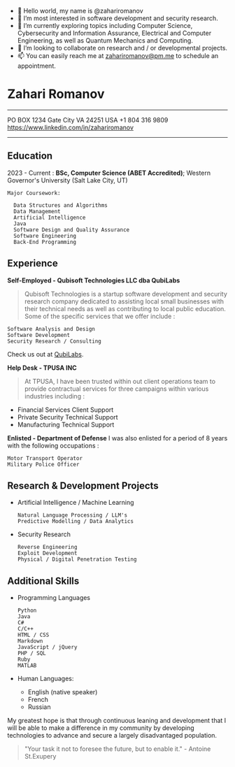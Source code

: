 - 👋 Hello world, my name is @zahariromanov
- 👀 I’m most interested in software development and security research.
- 🌱 I’m currently exploring topics including Computer Science, Cybersecurity and Information Assurance, Electrical and Computer Engineering, as well as Quantum Mechanics and Computing.
- 💞️ I’m looking to collaborate on research and / or developmental projects.
- 📫 You can easily reach me at zahariromanov@pm.me to schedule an appointment.

<!---
zahariromanov/zahariromanov is a ✨ special ✨ repository because its `README.md` (this file) appears on your GitHub profile.
You can click the Preview link to take a look at your changes.
--->

Zahari Romanov
============

-------------------     ----------------------------
PO BOX 1234             Gate City VA 24251 USA
+1 804 316 9809         https://www.linkedin.com/in/zahariromanov
-------------------     ----------------------------

Education
---------

2023 - Current
:   **BSc, Computer Science (ABET Accredited)**; Western Governor's University (Salt Lake City, UT)

    Major Coursework: 
    
      Data Structures and Algorithms 
      Data Management 
      Artificial Intelligence 
      Java 
      Software Design and Quality Assurance 
      Software Engineering 
      Back-End Programming

Experience
----------

**Self-Employed - Qubisoft Technologies LLC dba QubiLabs**

> Qubisoft Technologies is a startup software development and security research company dedicated to assisting local small businesses with their technical needs as well as contributing to local public education. Some of the specific services that we offer include :

    Software Analysis and Design
    Software Development
    Security Research / Consulting

Check us out at [QubiLabs](http://qubilabs.com).

**Help Desk - TPUSA INC**

> At TPUSA, I have been trusted within out client operations team to provide contractual services for three campaigns within various industries including :

* Financial Services Client Support
* Private Security Technical Support
* Manufacturing Technical Support

**Enlisted - Department of Defense**
I was also enlisted for a period of 8 years with the following occupations :

    Motor Transport Operator
    Military Police Officer


Research & Development Projects
-------------------------------

* Artificial Intelligence / Machine Learning

      Natural Language Processing / LLM's
      Predictive Modelling / Data Analytics

* Security Research
  
      Reverse Engineering
      Exploit Development
      Physical / Digital Penetration Testing


Additional Skills
-----------------

* Programming Languages

      Python
      Java
      C#
      C/C++
      HTML / CSS
      Markdown
      JavaScript / jQuery
      PHP / SQL
      Ruby
      MATLAB

[ref]: https://github.com/zahariromanov

* Human Languages:

     * English (native speaker)
     * French
     * Russian

My greatest hope is that through continuous leaning and development that I will be able to make a difference in my community by developing technologies to advance and secure a largely disadvantaged population. 

>
>   "Your task it not to foresee the future, but to enable it." - Antoine St.Exupery
>
